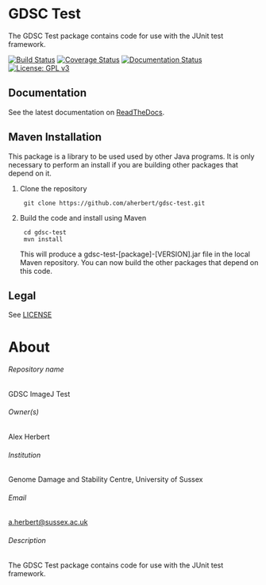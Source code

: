 GDSC Test
=========

The GDSC Test package contains code for use with the JUnit test framework.

[![Build Status](https://travis-ci.com/aherbert/gdsc-test.svg?branch=master)](https://travis-ci.com/aherbert/gdsc-test)
[![Coverage Status](https://coveralls.io/repos/github/aherbert/gdsc-test/badge.svg?branch=master)](https://coveralls.io/github/aherbert/gdsc-test?branch=master)
[![Documentation Status](https://readthedocs.org/projects/gdsc-test/badge/?version=latest)](https://gdsc-test.readthedocs.io/en/latest/?badge=latest)
[![License: GPL v3](https://img.shields.io/badge/License-GPL%20v3-blue.svg)](https://www.gnu.org/licenses/gpl-3.0)

Documentation
-------------

See the latest documentation on [ReadTheDocs](https://gdsc-test.readthedocs.io).

Maven Installation
------------------

This package is a library to be used used by other Java programs. It is only 
necessary to perform an install if you are building other packages that depend
on it.

1. Clone the repository

        git clone https://github.com/aherbert/gdsc-test.git

2. Build the code and install using Maven

        cd gdsc-test
        mvn install

    This will produce a gdsc-test-[package]-[VERSION].jar file in the local Maven
    repository. You can now build the other packages that depend on this code.


Legal
-----

See [LICENSE](LICENSE.txt)


# About #

###### Repository name ######
GDSC ImageJ Test

###### Owner(s) ######
Alex Herbert

###### Institution ######
Genome Damage and Stability Centre, University of Sussex

###### Email ######
a.herbert@sussex.ac.uk

###### Description ######
The GDSC Test package contains code for use with the JUnit test framework.

